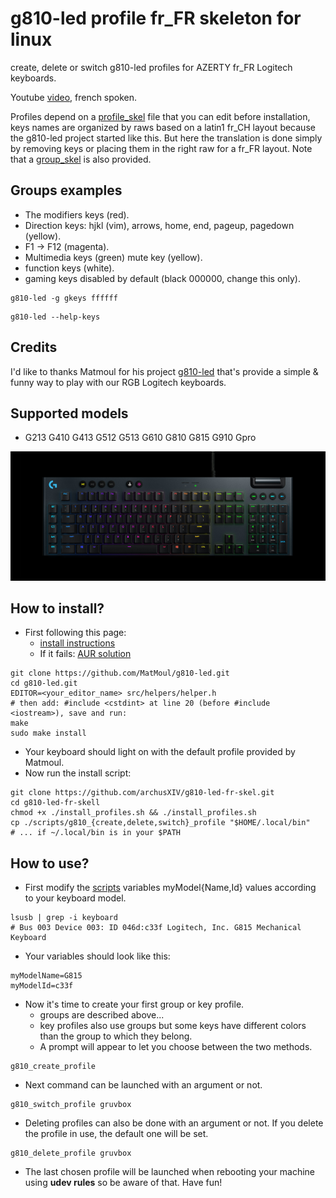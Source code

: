 # g810-led profile fr_FR skeleton for linux
create, delete or switch g810-led profiles for AZERTY fr_FR Logitech keyboards.

Youtube [video](https://www.youtube.com/watch?v=sfBx5aLTEFM), french spoken.

Profiles depend on a [profile_skel](https://github.com/archusXIV/g810-led-fr-skel/blob/main/profile_skel) file that you can edit before installation, keys names are organized by raws based on a latin1 fr_CH layout because the g810-led project started like this. But here the translation is done simply by removing keys or placing them in the right raw for a fr_FR layout.
Note that a [group_skel](https://github.com/archusXIV/g810-led-fr-skel/blob/main/group_skel) is also provided.

## Groups examples
- The modifiers keys (red).
- Direction keys: hjkl (vim), arrows, home, end, pageup, pagedown (yellow).
- F1 -> F12 (magenta).
- Multimedia keys (green) mute key (yellow).
- function keys (white).
- gaming keys disabled by default (black 000000, change this only).

```
g810-led -g gkeys ffffff
```

```
g810-led --help-keys
```

## Credits
I'd like to thanks Matmoul for his project [g810-led](https://github.com/MatMoul/g810-led) that's provide a simple & funny way to play with our RGB Logitech keyboards.

## Supported models
- G213 G410 G413 G512 G513 G610 G810 G815 G910 Gpro

![screenshot](https://github.com/archusXIV/g810-led-fr-skel/blob/main/g815_qwerty.jpg)
## How to install?
- First following this page:
    - [install instructions](https://github.com/MatMoul/g810-led/blob/master/INSTALL.md)
    - If it fails: [AUR solution](https://aur.archlinux.org/packages/g810-led-git#comment-919059)
```
git clone https://github.com/MatMoul/g810-led.git
cd g810-led.git
EDITOR=<your_editor_name> src/helpers/helper.h
# then add: #include <cstdint> at line 20 (before #include <iostream>), save and run:
make
sudo make install
```
- Your keyboard should light on with the default profile provided by Matmoul.
- Now run the install script:
```
git clone https://github.com/archusXIV/g810-led-fr-skel.git
cd g810-led-fr-skell
chmod +x ./install_profiles.sh && ./install_profiles.sh
cp ./scripts/g810_{create,delete,switch}_profile "$HOME/.local/bin"
# ... if ~/.local/bin is in your $PATH
```
## How to use?
- First modify the [scripts](https://github.com/archusXIV/g810-led-fr-skel/tree/main/scripts) variables myModel{Name,Id} values according to your keyboard model.
```
lsusb | grep -i keyboard
# Bus 003 Device 003: ID 046d:c33f Logitech, Inc. G815 Mechanical Keyboard
```
- Your variables should look like this:
```
myModelName=G815
myModelId=c33f
```
- Now it's time to create your first group or key profile.
    - groups are described above...
    - key profiles also use groups but some keys have different colors than the group to which they belong.
    - A prompt will appear to let you choose between the two methods.


```
g810_create_profile
```
- Next command can be launched with an argument or not.
```
g810_switch_profile gruvbox
```
- Deleting profiles can also be done with an argument or not.
If you delete the profile in use, the default one will be set.
```
g810_delete_profile gruvbox
```
- The last chosen profile will be launched when rebooting your machine using **udev rules** so be aware of that. Have fun!



